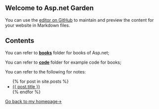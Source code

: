 ## Welcome to Asp.net Garden

You can use the [editor on GitHub](https://github.com/960761/AboutAspNet/edit/master/README.md) to maintain and preview the content for your website in Markdown files.

## Contents

You can refer to [**books**](https://github.com/960761/AboutAspNet/tree/master/books) folder for books of Asp.net;

You can refer to [**code**](https://github.com/960761/AboutAspNet/tree/master/code) folder for example code for books;


You can refer to the following for notes:

<ul>
  {% for post in site.posts %}
    <li>
      <a href="{{ site.baseurl }}{{ post.url }}">{{ post.title }}</a>
    </li>
  {% endfor %}
</ul>


[Go back to my homepage->](https://960761.github.io/)

